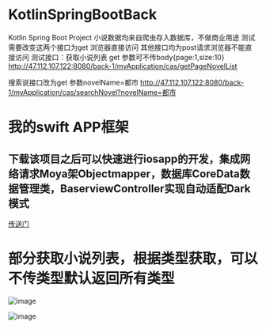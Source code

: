 # KotlinSpringBootBack
Kotlin Spring Boot Project
小说数据均来自爬虫存入数据库，不做商业用途
测试需要改变这两个接口为get 浏览器直接访问  其他接口均为post请求浏览器不能直接访问
测试接口：获取小说列表 get 参数可不传body{page:1,size:10}
http://47.112.107.122:8080/back-1/myApplication/cas/getPageNovelList

搜索说接口改为get 参数novelName=都市
http://47.112.107.122:8080/back-1/myApplication/cas/searchNovel?novelName=都市
# 我的swift APP框架
## 下载该项目之后可以快速进行iosapp的开发，集成网络请求Moya架Objectmapper，数据库CoreData数据管理类，BaserviewController实现自动适配Dark模式
[传送门](https://github.com/wangbolocojoy/swiftTemplate)

# 部分获取小说列表，根据类型获取，可以不传类型默认返回所有类型
![image](https://myiosandroidkotlinapplication.oss-cn-chengdu.aliyuncs.com/%E6%88%AA%E5%B1%8F2020-02-1119.17.09.png)

![image](https://myiosandroidkotlinapplication.oss-cn-chengdu.aliyuncs.com/%E6%88%AA%E5%B1%8F2020-02-1119.20.42.png)





